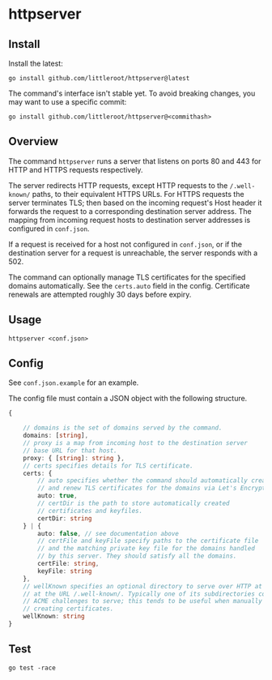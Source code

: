 # httpserver

## Install

Install the latest:

```
go install github.com/littleroot/httpserver@latest
```

The command's interface isn't stable yet. To avoid breaking changes, you
may want to use a specific commit:

```
go install github.com/littleroot/httpserver@<commithash>
```

## Overview

The command `httpserver` runs a server that listens on ports 80 and 443 for
HTTP and HTTPS requests respectively.

The server redirects HTTP requests, except HTTP requests to the
`/.well-known/` paths, to their equivalent HTTPS URLs. For HTTPS requests the
server terminates TLS; then based on the incoming request's Host header it
forwards the request to a corresponding destination server address. The mapping
from incoming request hosts to destination server addresses is configured in
`conf.json`.

If a request is received for a host not configured in `conf.json`, or if
the destination server for a request is unreachable, the server responds
with a 502.

The command can optionally manage TLS certificates for the specified domains
automatically. See the `certs.auto` field in the config. Certificate renewals
are attempted roughly 30 days before expiry.

## Usage

```
httpserver <conf.json>
```

## Config

See `conf.json.example` for an example.

The config file must contain a JSON object with the following structure.

```ts
{

	// domains is the set of domains served by the command.
	domains: [string],
	// proxy is a map from incoming host to the destination server
	// base URL for that host.
	proxy: { [string]: string },
	// certs specifies details for TLS certificate.
	certs: {
		// auto specifies whether the command should automatically create
		// and renew TLS certificates for the domains via Let's Encrypt.
		auto: true,
		// certDir is the path to store automatically created
		// certificates and keyfiles.
		certDir: string
	} | {
		auto: false, // see documentation above
		// certFile and keyFile specify paths to the certificate file
		// and the matching private key file for the domains handled
		// by this server. They should satisfy all the domains.
		certFile: string,
		keyFile: string
	},
	// wellKnown specifies an optional directory to serve over HTTP at
	// at the URL /.well-known/. Typically one of its subdirectories contains
	// ACME challenges to serve; this tends to be useful when manually
	// creating certificates.
	wellKnown: string
}
```

## Test

```
go test -race
```

